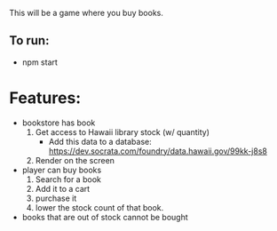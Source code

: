 This will be a game where you buy books.

## To run:

- npm start

# Features:

- bookstore has book
    1. Get access to Hawaii library stock (w/ quantity)
        - Add this data to a database: https://dev.socrata.com/foundry/data.hawaii.gov/99kk-j8s8
    2. Render on the screen
- player can buy books
    1. Search for a book
    2. Add it to a cart
    3. purchase it
    4. lower the stock count of that book.
- books that are out of stock cannot be bought